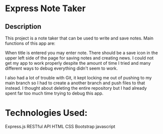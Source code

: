 # Express Note Taker

## Description

This project is a note taker that can be used to write and save notes. 
Main functions of this app are: 

When title is entered you may enter note. There should be a save icon in the upper left side of the page for saving notes and creating news. I could not get my app to work properly despite the amount of time I tried and many different ways to debug everything didn't seem to work. 

I also had a lot of trouble with Git, it kept locking me out of pushing to my main branch so I had to create a another branch and push files to that instead. I thought about deleting the entire repository but I had already spent far too much time trying to debug this app. 


# Technologies Used:
</li>Express.js
</li>RESTful API
</li>HTML 
</li> CSS
</li> Bootstrap
</li>javascript
</li>